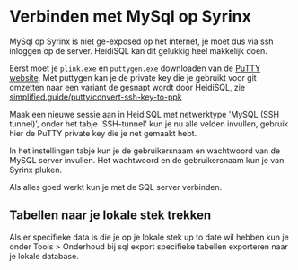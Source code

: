 # Verbinden met MySql op Syrinx

MySql op Syrinx is niet ge-exposed op het internet, je moet dus via ssh inloggen op de server. HeidiSQL kan dit gelukkig heel makkelijk doen.

Eerst moet je `plink.exe` en `puttygen.exe` downloaden van de [PuTTY website](https://www.chiark.greenend.org.uk/~sgtatham/putty/latest.html). Met puttygen kan je de private key die je gebruikt voor git omzetten naar een variant de gesnapt wordt door HeidiSQL, zie [simplified.guide/putty/convert-ssh-key-to-ppk](https://www.simplified.guide/putty/convert-ssh-key-to-ppk)

Maak een nieuwe sessie aan in HeidiSQL met netwerktype 'MySQL (SSH tunnel)', onder het tabje 'SSH-tunnel' kun je nu alle velden invullen, gebruik hier de PuTTY private key die je net gemaakt hebt.

In het instellingen tabje kun je de gebruikersnaam en wachtwoord van de MySQL server invullen. Het wachtwoord en de gebruikersnaam kun je van Syrinx pluken.

Als alles goed werkt kun je met de SQL server verbinden.

## Tabellen naar je lokale stek trekken

Als er specifieke data is die je op je lokale stek up to date wil hebben kun je onder Tools > Onderhoud bij sql export specifieke tabellen exporteren naar je lokale database.
